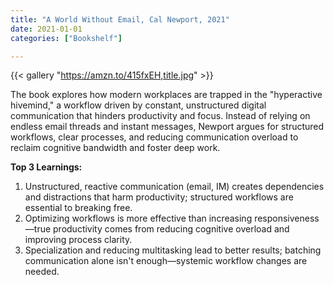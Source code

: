 ```yaml
---
title: "A World Without Email, Cal Newport, 2021"
date: 2021-01-01
categories: ["Bookshelf"]

---
```


{{< gallery "https://amzn.to/415fxEH,title.jpg" >}}

The book explores how modern workplaces are trapped in the "hyperactive hivemind," a workflow driven by constant, unstructured digital communication that hinders productivity and focus. Instead of relying on endless email threads and instant messages, Newport argues for structured workflows, clear processes, and reducing communication overload to reclaim cognitive bandwidth and foster deep work.

**Top 3 Learnings:**

1. Unstructured, reactive communication (email, IM) creates dependencies and distractions that harm productivity; structured workflows are essential to breaking free.
2. Optimizing workflows is more effective than increasing responsiveness—true productivity comes from reducing cognitive overload and improving process clarity.
3. Specialization and reducing multitasking lead to better results; batching communication alone isn't enough—systemic workflow changes are needed.
